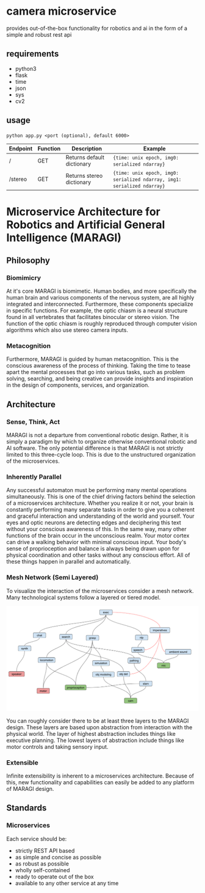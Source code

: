 [maragi]: https://github.com/benjaminharper2/cam_svc/blob/master/maragi.png "Viable MARAGI organization"
# camera microservice

provides out-of-the-box functionality for robotics and ai in the form of a simple and robust rest api

## requirements

* python3
* flask
* time
* json
* sys
* cv2

## usage

`python app.py <port (optional), default 6000>`

Endpoint | Function | Description | Example
--- | --- | --- | ---
/ | GET | Returns default dictionary | `{time: unix epoch, img0: serialized ndarray}`
/stereo | GET | Returns stereo dictionary | `{time: unix epoch, img0: serialized ndarray, img1: serialized ndarray}`

# Microservice Architecture for Robotics and Artificial General Intelligence (MARAGI)

## Philosophy

### Biomimicry

At it's core MARAGI is biomimetic. Human bodies, and more specifically the human brain and various components of the nervous system, are all highly integrated and interconnected. Furthermore, these components specialize in specific functions. For example, the optic chiasm is a neural structure found in all vertebrates that facilitates binocular or stereo vision. The function of the optic chiasm is roughly reproduced through computer vision algorithms which also use stereo camera inputs. 

### Metacognition

Furthermore, MARAGI is guided by human metacognition. This is the conscious awareness of the process of thinking. Taking the time to tease apart the mental processes that go into various tasks, such as problem solving, searching, and being creative can provide insights and inspiration in the design of components, services, and organization. 

## Architecture

### Sense, Think, Act

MARAGI is not a departure from conventional robotic design. Rather, it is simply a paradigm by which to organize otherwise conventional robotic and AI software. The only potential difference is that MARAGI is not strictly limited to this three-cycle loop. This is due to the unstructured organization of the microservices.

### Inherently Parallel

Any successful automaton must be performing many mental operations simultaneously. This is one of the chief driving factors behind the selection of a microservices architecture. Whether you realize it or not, your brain is constantly performing many separate tasks in order to give you a coherent and graceful interaction and understanding of the world and yourself. Your eyes and optic neurons are detecting edges and deciphering this text without your conscious awareness of this. In the same way, many other functions of the brain occur in the unconscious realm. Your motor cortex can drive a walking behavior with minimal conscious input. Your body's sense of proprioception and balance is always being drawn upon for physical coordination and other tasks without any conscious effort. All of these things happen in parallel and automatically. 

### Mesh Network (Semi Layered)

To visualize the interaction of the microservices consider a mesh network. Many technological systems follow a layered or tiered model. 

![maragi]

You can roughly consider there to be at least three layers to the MARAGI design. These layers are based upon abstraction from interaction with the physical world. The layer of highest abstraction includes things like executive planning. The lowest layers of abstraction include things like motor controls and taking sensory input. 

### Extensible 

Infinite extensibility is inherent to a microservices architecture. Because of this, new functionality and capabilities can easily be added to any platform of MARAGI design. 

## Standards

### Microservices

Each service should be:

* strictly REST API based
* as simple and concise as possible
* as robust as possible
* wholly self-contained
* ready to operate out of the box
* available to any other service at any time
